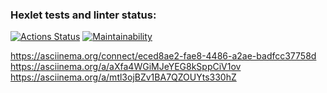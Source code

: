 ### Hexlet tests and linter status:
[![Actions Status](https://github.com/ElenaBronina/python-project-49/actions/workflows/hexlet-check.yml/badge.svg)](https://github.com/ElenaBronina/python-project-49/actions)
[![Maintainability](https://api.codeclimate.com/v1/badges/cc6cb8f73e51c970c4d4/maintainability)](https://codeclimate.com/github/ElenaBronina/python-project-49/maintainability)

 https://asciinema.org/connect/eced8ae2-fae8-4486-a2ae-badfcc37758d
 https://asciinema.org/a/aXfa4WGiMJeYEG8kSppCiV1ov
 https://asciinema.org/a/mtl3ojBZv1BA7QZOUYts330hZ
